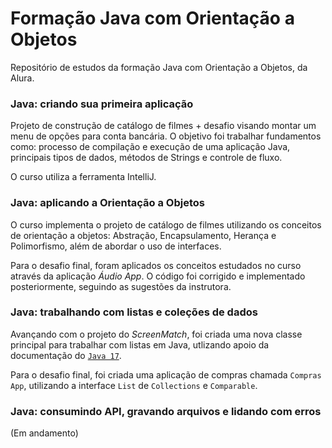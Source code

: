 # Formação Java com Orientação a Objetos
Repositório de estudos da formação Java com Orientação a Objetos, da Alura.

### Java: criando sua primeira aplicação
Projeto de construção de catálogo de filmes + desafio visando montar um menu de opções para conta bancária. 
O objetivo foi trabalhar fundamentos como: processo de compilação e execução de uma aplicação Java, principais tipos de dados, métodos de Strings e controle de fluxo.

O curso utiliza a ferramenta IntelliJ.

### Java: aplicando a Orientação a Objetos
O curso implementa o projeto de catálogo de filmes utilizando os conceitos
de orientação a objetos: Abstração, Encapsulamento, Herança e
Polimorfismo, além de abordar o uso de interfaces.

Para o desafio final, foram aplicados os conceitos estudados no curso
através da aplicação *Áudio App*. O código foi corrigido e implementado
posteriormente, seguindo as sugestões da instrutora.

### Java: trabalhando com listas e coleções de dados
Avançando com o projeto do *ScreenMatch*, foi criada uma nova classe
principal para trabalhar com listas em Java, utlizando apoio da
documentação do [```Java 17```](https://docs.oracle.com/en/java/javase/17/docs/api/index.html).

Para o desafio final, foi criada uma aplicação de compras chamada ```Compras App```,
utilizando a interface ```List``` de ```Collections``` e ```Comparable```.

### Java: consumindo API, gravando arquivos e lidando com erros
(Em andamento)



